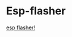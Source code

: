 # Esp-flasher

<!DOCTYPE html>
<html>
<body>



<p><a href="https://rawcdn.githack.com/Musaiyaf/Esp-flasher/251271505488a8598afd22e2aae60264247c1b9d/Flasher.html">esp flasher!</a></p>

</body>
</html>

